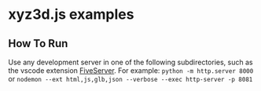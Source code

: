 # xyz3d.js examples

## How To Run

Use any development server in one of the following subdirectories, such as the vscode extension [FiveServer](https://github.com/yandeu/five-server).
For example:
`python -m http.server 8000`
or
`nodemon --ext html,js,glb,json --verbose --exec http-server -p 8081`
